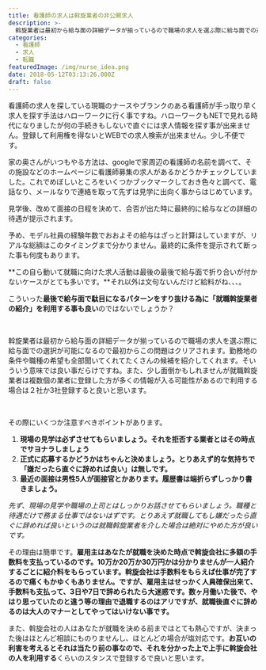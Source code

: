 ```yaml
---
title: 看護師の求人は斡旋業者の非公開求人
description: >-
  斡旋業者は最初から給与面の詳細データが揃っているので職場の求人を選ぶ際に給与面での選択が可能になるので最初からこの問題はクリアされます。勤務地の条件や職種の希望も全部聞いてくれてたくさんの候補を紹介してくれます。
categories:
  - 看護師
  - 求人
  - 転職
featuredImage: /img/nurse_idea.png
date: 2018-05-12T03:13:26.000Z
draft: false
---
```

看護師の求人を探している現職のナースやブランクのある看護師が手っ取り早く求人を探す手法はハローワークに行く事ですね。ハローワークもNETで見れる時代になりましたが何の手続きもしないで直ぐには求人情報を探す事が出来ません。登録して利用権を得ないとWEBでの求人検索が出来ません。少し不便です。

家の奥さんがいつもやる方法は、googleで家周辺の看護師の名前を調べて、その施設などのホームページに看護師募集の求人があるかどうかチェックしていました。これでめぼしいところをいくつかブックマークしておき色々と調べて、電話なり、メールなりで連絡を取って先ずは見学に出向く事からはじめています。

見学後、改めて面接の日程を決めて、合否が出た時に最終的に給与などの詳細の待遇が提示されます。

予め、モデル社員の経験年数でおおよその給与はざっと計算はしていますが、リアルな総額はこのタイミングまで分かりません。最終的に条件を提示されて断った事も何度もあります。

**この自ら動いて就職に向けた求人活動は最後の最後で給与面で折り合いが付かないケースがとても多いです。**それ以外は文句ないんだけど給料がね、、、。

こういった**最後で給与面で駄目になるパターンをすり抜ける為に「就職斡旋業者の紹介」を利用する事も良い**のではないでしょうか？

&nbsp;

斡旋業者は最初から給与面の詳細データが揃っているので職場の求人を選ぶ際に給与面での選択が可能になるので最初からこの問題はクリアされます。勤務地の条件や職種の希望も全部聞いてくれてたくさんの候補を紹介してくれます。そいういう意味では良い事だらけですね。また、少し面倒かもしれませんが就職斡旋業者は複数個の業者に登録した方が多くの情報が入る可能性があるので利用する場合は２社か3社登録すると良いと思います。

&nbsp;

その際にいくつか注意すべきポイントがあります。

  1. **現場の見学は必ずさせてもらいましょう。それを拒否する業者とはその時点でサヨナラしましょう**
  2. **正式に応募するかどうかはちゃんと決めましょう。とりあえず的な気持ちで「嫌だったら直ぐに辞めれば良い」は無しです。**
  3. **最近の面接は男性5人が面接官とかあります。履歴書は端折らずしっかり書きましょう。**

_先ず、現場の見学や職場の上司とはしっかりお話させてもらいましょう。職種と待遇だけで務まる仕事ではないはずです。とりあえず就職してもし嫌だったら直ぐに辞めれば良いというのは就職斡旋業者を介した場合は絶対にやめた方が良いです。_

その理由は簡単です。**雇用主はあなたが就職を決めた時点で斡旋会社に多額の手数料を支払っているのです。10万か20万か30万円かは分かりませんが一人紹介するごとに紹介料をもらっています。斡旋会社は手数料をもらえば仕事が完了するので痛くもかゆくもありません。ですが、雇用主はせっかく人員確保出来て、手数料も支払って、3日や7日で辞められたら大迷惑です。数ヶ月働いた後で、やはり思っていたのと違う等の理由で退職するのはアリですが、就職後直ぐに辞めるのは大人のマナーとしてやってはいけない事です。**

また、斡旋会社の人はあなたが就職を決める前まではとても熱心ですが、決まった後はほとんど相談にものりませんし、ほとんどの場合が塩対応です。**お互いの利害を考えるとそれは当たり前の事なので、それを分かった上で上手に斡旋会社の人を利用する**くらいのスタンスで登録するで良いと思います。
